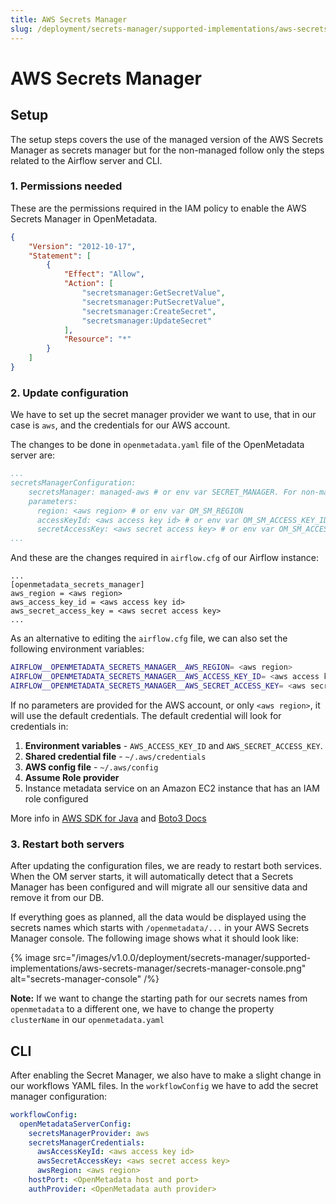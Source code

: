 ```yaml
---
title: AWS Secrets Manager
slug: /deployment/secrets-manager/supported-implementations/aws-secrets-manager
---
```


# AWS Secrets Manager

## Setup

The setup steps covers the use of the managed version of the AWS Secrets Manager as secrets manager but for the 
non-managed follow only the steps related to the Airflow server and CLI.

### 1. Permissions needed

These are the permissions required in the IAM policy to enable the AWS Secrets Manager in OpenMetadata.

```json
{
    "Version": "2012-10-17",
    "Statement": [
        {
            "Effect": "Allow",
            "Action": [
                "secretsmanager:GetSecretValue",
                "secretsmanager:PutSecretValue",
                "secretsmanager:CreateSecret",
                "secretsmanager:UpdateSecret"
            ],
            "Resource": "*"
        }
    ]
}
```

### 2. Update configuration

We have to set up the secret manager provider we want to use, that in our case is `aws`, and the credentials for our AWS 
account.

The changes to be done in `openmetadata.yaml` file of the OpenMetadata server are:

```yaml
...
secretsManagerConfiguration:
    secretsManager: managed-aws # or env var SECRET_MANAGER. For non-managed use 'aws'.
    parameters:
      region: <aws region> # or env var OM_SM_REGION
      accessKeyId: <aws access key id> # or env var OM_SM_ACCESS_KEY_ID
      secretAccessKey: <aws secret access key> # or env var OM_SM_ACCESS_KEY
...
```

And these are the changes required in `airflow.cfg` of our Airflow instance:

```properties
...
[openmetadata_secrets_manager]
aws_region = <aws region>
aws_access_key_id = <aws access key id>
aws_secret_access_key = <aws secret access key>
...
```

As an alternative to editing the `airflow.cfg` file, we can also set the following environment variables:

```bash
AIRFLOW__OPENMETADATA_SECRETS_MANAGER__AWS_REGION= <aws region>
AIRFLOW__OPENMETADATA_SECRETS_MANAGER__AWS_ACCESS_KEY_ID= <aws access key id>
AIRFLOW__OPENMETADATA_SECRETS_MANAGER__AWS_SECRET_ACCESS_KEY= <aws secret access key>
```

If no parameters are provided for the AWS account, or only `<aws region>`, it will use the default credentials. 
The default credential will look for credentials in:

1. **Environment variables** - `AWS_ACCESS_KEY_ID` and `AWS_SECRET_ACCESS_KEY`.
2. **Shared credential file** - `~/.aws/credentials`
3. **AWS config file** - `~/.aws/config`
4. **Assume Role provider**
5. Instance metadata service on an Amazon EC2 instance that has an IAM role configured

More info in [AWS SDK for Java](https://docs.aws.amazon.com/sdk-for-java/v1/developer-guide/credentials.html) and 
[Boto3 Docs](https://boto3.amazonaws.com/v1/documentation/api/latest/guide/credentials.html)

### 3. Restart both servers

After updating the configuration files, we are ready to restart both services. When the OM server starts, it will 
automatically detect that a Secrets Manager has been configured and will migrate all our sensitive data and remove it 
from our DB.

If everything goes as planned, all the data would be displayed using the secrets names which starts with 
`/openmetadata/...` in your AWS Secrets Manager console. The following image shows what it should look like:

{% image src="/images/v1.0.0/deployment/secrets-manager/supported-implementations/aws-secrets-manager/secrets-manager-console.png" alt="secrets-manager-console" /%}

**Note:** If we want to change the starting path for our secrets names from `openmetadata` to a different one, we have 
to change the property `clusterName` in our `openmetadata.yaml`

## CLI

After enabling the Secret Manager, we also have to make a slight change in our workflows YAML files. In the 
`workflowConfig` we have to add the secret manager configuration:

```yaml
workflowConfig:
  openMetadataServerConfig:
    secretsManagerProvider: aws
    secretsManagerCredentials:
      awsAccessKeyId: <aws access key id>
      awsSecretAccessKey: <aws secret access key>
      awsRegion: <aws region>
    hostPort: <OpenMetadata host and port>
    authProvider: <OpenMetadata auth provider>
```

